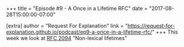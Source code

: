 +++
title = "Episode #9 - A Once in a Lifetime RFC"
date = "2017-08-28T15:00:00-07:00"

[extra]
author = "Request For Explanation"
link = "https://request-for-explanation.github.io/podcast/ep9-a-once-in-a-lifetime-rfc/"
+++
This week we look at <a href="https://github.com/rust-lang/rfcs/pull/2094">RFC 2094</a> "Non-lexical lifetimes"
